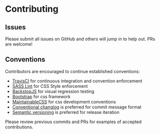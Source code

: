 # Contributing

## Issues

Please submit all issues on GitHub and others will jump in to help out. PRs are welcome!

## Conventions

Contributors are encouraged to continue established conventions:

* [TravisCI](https://travis-ci.org/) for continuous integration and convention enforcement
* [SASS Lint](https://github.com/sasstools/sass-lint) for CSS Style enforcement
* [BackstopJS](https://garris.github.io/BackstopJS/) for visual regression testing
* [Bootstrap](http://getbootstrap.com/) for css framework
* [MaintainableCSS](http://maintainablecss.com/) for css development conventions
* [Conventional changlog](https://github.com/ajoslin/conventional-changelog/blob/104b3aae5d65e2fc73b7cbee48ff5f56050a50e8/conventions/angular.md) is preferred for commit message format
* [Semantic versioning](http://semver.org/) is preferred for release iteration

Please review previous commits and PRs for examples of accepted contributions.
